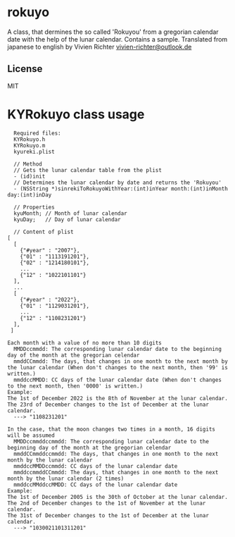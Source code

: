 # rokuyo
A class, that dermines the so called 'Rokuyou' from a gregorian calendar date with the help of the lunar calendar.
Contains a sample.
Translated from japanese to english by Vivien Richter <vivien-richter@outlook.de>

## License
MIT

# KYRokuyo class usage
      Required files:
      KYRokuyo.h
      KYRokuyo.m
      kyureki.plist
      
      // Method
      // Gets the lunar calendar table from the plist
      - (id)init
      // Determines the lunar calendar by date and returns the 'Rokuyou'
      - (NSString *)sinrekiToRokuyoWithYear:(int)inYear month:(int)inMonth day:(int)inDay
    
      // Properties
      kyuMonth;	// Month of lunar calendar
      kyuDay;	// Day of lunar calendar
 
      // Content of plist
    [
      [
        {"#year" : "2007"},
        {"01" : "1113191201"},
        {"02" : "1214180101"},
        ...
        {"12" : "1022101101"}
      ],
      ...
      [
        {"#year" : "2022"},
        {"01" : "1129031201"},
        ...
        {"12" : "1108231201"}
      ],
     ]
    
    Each month with a value of no more than 10 digits
      MMDDccmmdd: The corresponding lunar calendar date to the beginning day of the month at the gregorian celendar
      mmddCCmmdd: The days, that changes in one month to the next month by the lunar calendar (When don't changes to the next month, then '99' is written.)
      mmddccMMDD: CC days of the lunar calendar date (When don't changes to the next month, then '0000' is written.)
    Example:
    The 1st of December 2022 is the 8th of November at the lunar calendar.
    The 23rd of December changes to the 1st of December at the lunar calendar.
      ---> "1108231201"  
    
    In the case, that the moon changes two times in a month, 16 digits will be assumed
      MMDDccmmddccmmdd: The corresponding lunar calendar date to the beginning day of the month at the gregorian celendar
      mmddCCmmddccmmdd: The days, that changes in one month to the next month by the lunar calendar
      mmddccMMDDccmmdd: CC days of the lunar calendar date
      mmddccmmddCCmmdd: The days, that changes in one month to the next month by the lunar calendar (2 times)
      mmddccMMddccMMDD: CC days of the lunar calendar date
    Example:
    The 1st of December 2005 is the 30th of October at the lunar calendar.
    The 2nd of December changes to the 1st of November at the lunar calendar.
    The 31st of December changes to the 1st of December at the lunar calendar.
      ---> "1030021101311201"
